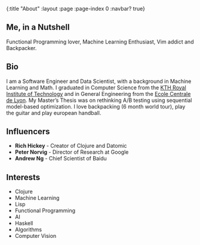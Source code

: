 {:title "About"
 :layout :page
 :page-index 0
 :navbar? true}

## Me, in a Nutshell
Functional Programming lover, Machine Learning Enthusiast, Vim addict and Backpacker.

## Bio
I am a Software Engineer and Data Scientist, with a background in Machine Learning and Math. I graduated in Computer Science from the [KTH Royal Institute of Technology](https://www.kth.se/en) and in General Engineering from the [Ecole Centrale de Lyon](http://www.ec-lyon.fr/). My Master’s Thesis was on rethinking A/B testing using sequential model-based optimization. I love backpacking (6 month world tour), play the guitar and play european handball.

## Influencers
* **Rich Hickey** - Creator of Clojure and Datomic
* **Peter Norvig** - Director of Research at Google
* **Andrew Ng** - Chief Scientist of Baidu

## Interests
* Clojure
* Machine Learning
* Lisp
* Functional Programming
* AI
* Haskell
* Algorithms
* Computer Vision
